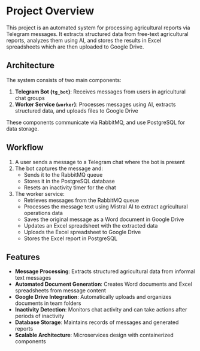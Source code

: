 # Project Overview

This project is an automated system for processing agricultural reports via Telegram messages. It extracts structured data from free-text agricultural reports, analyzes them using AI, and stores the results in Excel spreadsheets which are then uploaded to Google Drive.

## Architecture

The system consists of two main components:

1. **Telegram Bot (`tg_bot`)**: Receives messages from users in agricultural chat groups
2. **Worker Service (`worker`)**: Processes messages using AI, extracts structured data, and uploads files to Google Drive

These components communicate via RabbitMQ, and use PostgreSQL for data storage.

## Workflow

1. A user sends a message to a Telegram chat where the bot is present
2. The bot captures the message and:
   - Sends it to the RabbitMQ queue
   - Stores it in the PostgreSQL database
   - Resets an inactivity timer for the chat
3. The worker service:
   - Retrieves messages from the RabbitMQ queue
   - Processes the message text using Mistral AI to extract agricultural operations data
   - Saves the original message as a Word document in Google Drive
   - Updates an Excel spreadsheet with the extracted data
   - Uploads the Excel spreadsheet to Google Drive
   - Stores the Excel report in PostgreSQL

## Features

- **Message Processing**: Extracts structured agricultural data from informal text messages
- **Automated Document Generation**: Creates Word documents and Excel spreadsheets from message content
- **Google Drive Integration**: Automatically uploads and organizes documents in team folders
- **Inactivity Detection**: Monitors chat activity and can take actions after periods of inactivity
- **Database Storage**: Maintains records of messages and generated reports
- **Scalable Architecture**: Microservices design with containerized components 